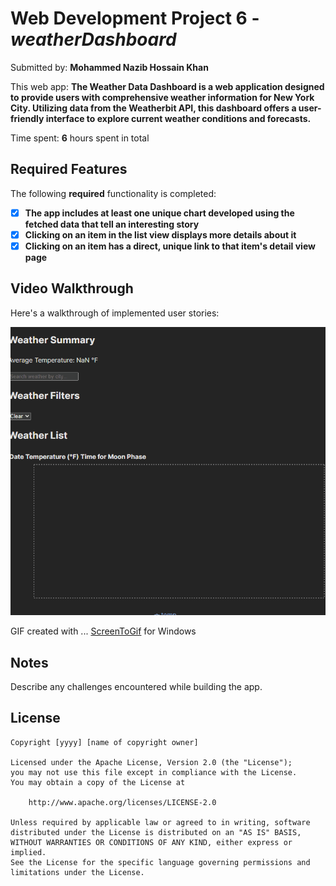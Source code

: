 # Web Development Project 6 - *weatherDashboard*

Submitted by: **Mohammed Nazib Hossain Khan**

This web app: **The Weather Data Dashboard is a web application designed to provide users with comprehensive weather information for New York City. Utilizing data from the Weatherbit API, this dashboard offers a user-friendly interface to explore current weather conditions and forecasts.**

Time spent: **6** hours spent in total

## Required Features

The following **required** functionality is completed:

- [X] **The app includes at least one unique chart developed using the fetched data that tell an interesting story**
- [X] **Clicking on an item in the list view displays more details about it**
- [X] **Clicking on an item has a direct, unique link to that item's detail view page**

## Video Walkthrough

Here's a walkthrough of implemented user stories:

<img src='src\assets\weatherApp.gif' title='Video Walkthrough' width='' alt='Video Walkthrough' />

GIF created with ...  [ScreenToGif](https://www.screentogif.com/) for Windows


## Notes

Describe any challenges encountered while building the app.

## License

    Copyright [yyyy] [name of copyright owner]

    Licensed under the Apache License, Version 2.0 (the "License");
    you may not use this file except in compliance with the License.
    You may obtain a copy of the License at

        http://www.apache.org/licenses/LICENSE-2.0

    Unless required by applicable law or agreed to in writing, software
    distributed under the License is distributed on an "AS IS" BASIS,
    WITHOUT WARRANTIES OR CONDITIONS OF ANY KIND, either express or implied.
    See the License for the specific language governing permissions and
    limitations under the License.